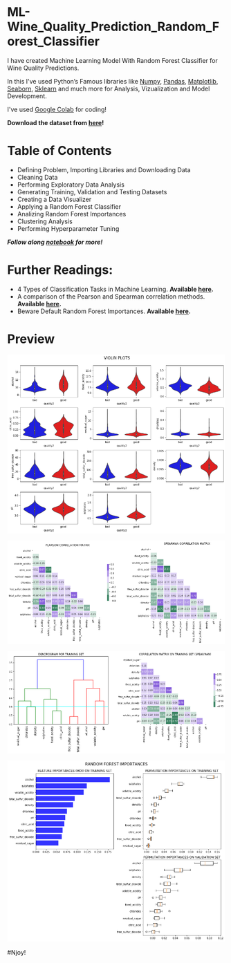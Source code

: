 # ML-Wine_Quality_Prediction_Random_Forest_Classifier

I have created Machine Learning Model With Random Forest Classifier for Wine Quality Predictions.

In this I've used Python’s Famous libraries like [Numpy](https://numpy.org/), [Pandas](https://pandas.pydata.org/), [Matplotlib](https://matplotlib.org/), [Seaborn](https://seaborn.pydata.org/), [Sklearn](https://scikit-learn.org/) and much more for Analysis, Vizualization and Model Development.

I've used [Google Colab](https://colab.research.google.com/) for coding!

**Download the dataset from [here](https://github.com/Anuragtsl/ML-Wine_Quality_Prediction_Random_Forest_Classifier/blob/main/Dataset.txt)!**

# Table of Contents

* Defining Problem, Importing Libraries and Downloading Data
* Cleaning Data
* Performing Exploratory Data Analysis
* Generating Training, Validation and Testing Datasets
* Creating a Data Visualizer
* Applying a Random Forest Classifier
* Analizing Random Forest Importances
* Clustering Analysis
* Performing Hyperparameter Tuning

***Follow along [notebook](https://github.com/Anuragtsl/ML-Wine_Quality_Prediction_Random_Forest_Classifier/blob/main/wine_project_full.ipynb) for more!***

# Further Readings:

* 4 Types of Classification Tasks in Machine Learning. **Available [here](https://machinelearningmastery.com/types-of-classification-in-machine-learning/).**
* A comparison of the Pearson and Spearman correlation methods. **Available [here](https://support.minitab.com/en-us/minitab-express/1/help-and-how-to/modeling-statistics/regression/supporting-topics/basics/a-comparison-of-the-pearson-and-spearman-correlation-methods/#:~:text=The%20Pearson%20correlation%20evaluates%20the%20linear%20relationship%20between%20two%20continuous%20variables.&text=The%20Spearman%20correlation%20coefficient%20is,evaluate%20relationships%20involving%20ordinal%20variables).**
* Beware Default Random Forest Importances. **Available [here](https://explained.ai/rf-importance/).**


# Preview

![Image1](https://github.com/Anuragtsl/ML-Wine_Quality_Prediction_Random_Forest_Classifier/blob/main/images/1.png)

![Image2](https://github.com/Anuragtsl/ML-Wine_Quality_Prediction_Random_Forest_Classifier/blob/main/images/2.png)

![Image3](https://github.com/Anuragtsl/ML-Wine_Quality_Prediction_Random_Forest_Classifier/blob/main/images/3.png)

![Image4](https://github.com/Anuragtsl/ML-Wine_Quality_Prediction_Random_Forest_Classifier/blob/main/images/4.png)

#Njoy!

